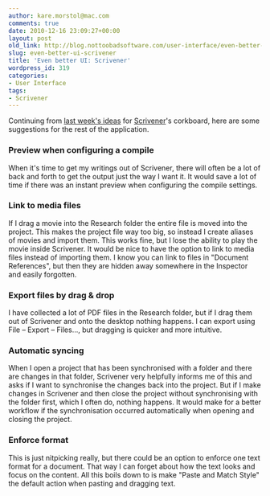 ```yaml
---
author: kare.morstol@mac.com
comments: true
date: 2010-12-16 23:09:27+00:00
layout: post
old_link: http://blog.nottoobadsoftware.com/user-interface/even-better-ui-scrivener/
slug: even-better-ui-scrivener
title: 'Even better UI: Scrivener'
wordpress_id: 319
categories:
- User Interface
tags:
- Scrivener
---
```


	

Continuing from [last week's ideas](http://blog.nottoobadsoftware.com/2010/12/even-better-ui-scrivener-the-corkboard) for [Scrivener](http://www.literatureandlatte.com/scrivener.html)'s corkboard, here are some suggestions for the rest of the application.


	

### Preview when configuring a compile


	

When it's time to get my writings out of Scrivener, there will often be a lot of back and forth to get the output just the way I want it. It would save a lot of time if there was an instant preview when configuring the compile settings.


	

### Link to media files


	

If I drag a movie into the Research folder the entire file is moved into the project. This makes the project file way too big, so instead I create aliases of movies and import them. This works fine, but I lose the ability to play the movie inside Scrivener. It would be nice to have the option to link to media files instead of importing them. I know you can link to files in "Document References", but then they are hidden away somewhere in the Inspector and easily forgotten.


	

### Export files by drag & drop


	

I have collected a lot of PDF files in the Research folder, but if I drag them out of Scrivener and onto the desktop nothing happens. I can export using File – Export – Files…, but dragging is quicker and more intuitive.


	

### Automatic syncing


	

When I open a project that has been synchronised with a folder and there are changes in that folder, Scrivener very helpfully informs me of this and asks if I want to synchronise the changes back into the project. But if I make changes in Scrivener and then close the project without synchronising with the folder first, which I often do, nothing happens. It would make for a better workflow if the synchronisation occurred automatically when opening and closing the project.


	

### Enforce format


	

This is just nitpicking really, but there could be an option to enforce one text format for a document. That way I can forget about how the text looks and focus on the content. All this boils down to is make "Paste and Match Style" the default action when pasting and dragging text.
